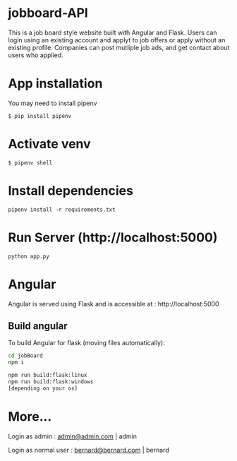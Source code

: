 # jobboard-API

This is a job board style website built with Angular and Flask. Users can login using an existing account and applyt to job offers or apply without an existing profile. Companies can post mutliple job ads, and get contact about users who applied. 

# App installation 

You may need to install pipenv

`$ pip install pipenv`

# Activate venv

`$ pipenv shell`

# Install dependencies

`pipenv install -r requirements.txt`

# Run Server (http://localhost:5000)

`python app.py`

# Angular

Angular is served using Flask and is accessible at : http://localhost:5000

## Build angular

To build Angular for flask (moving files automatically):

```sh
cd jobBoard
npm i

npm run build:flask:linux
npm run build:flask:windows
[depending on your os]
```

# More...
Login as admin : admin@admin.com | admin

Login as normal user : bernard@bernard.com | bernard
